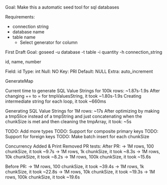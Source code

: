 Goal: Make this a automatic seed tool for sql databases

Requirements:
- connection string
- database name
- table name
    - Select generator for column



First Draft Goal:
goseed -u database -t table -i quantity -h connection_string


id, name, number

Field: id
Type: int
Null: NO
Key: PRI
Default: NULL
Extra: auto_increment

GenerateMap

Current time to generate SQL Value Strings for 100k rows: ~1.87s-1.9s
After changing += to = for tmpValuesString, it took ~1.80s-1.9s
Creating intermediate string for each loop, it took ~660ms

Generating SQL Value Strings for 1M rows: ~17s
After optimizing by making a  tmpSlice instead of a tmpString and just concatenating when the chunkSize is met and then cleaning the tmpArray, it took: ~5s

TODO: Add more types
TODO: Support for composite primary keys
TODO: Support for foreign keys
TODO: Make batch insert for each chunkSize

Concurrency Added & Print Removed PR tests:
After PR:
    -> 1M rows, 100 chunkSize, it took ~9.7s
    -> 1M rows, 1k chunkSize, it took ~8.3s
    -> 1M rows, 10k chunkSize, it took ~8.2s
    -> 1M rows, 100k chunkSize, it took ~15.6s

Before PR:
    -> 1M rows, 100 chunkSize, it took ~39.4s
    -> 1M rows, 1k chunkSize, it took ~22.8s
    -> 1M rows, 10k chunkSize, it took ~19.3s
    -> 1M rows, 100k chunkSize, it took ~19.6s